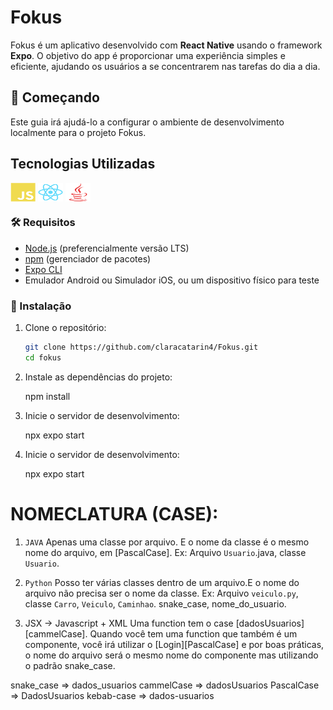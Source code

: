# Fokus

Fokus é um aplicativo desenvolvido com **React Native** usando o framework **Expo**. O objetivo do app é proporcionar uma experiência simples e eficiente, ajudando os usuários a se concentrarem nas tarefas do dia a dia.

## 🚀 Começando

Este guia irá ajudá-lo a configurar o ambiente de desenvolvimento localmente para o projeto Fokus.

## Tecnologias Utilizadas
<div style="display: inline_block">
   <img align="center" alt="Clara-JS" height="30" width="40" src="https://raw.githubusercontent.com/devicons/devicon/master/icons/javascript/javascript-plain.svg">
   <img align="center" alt="Clara-ReactNative" height="30" width="40" src="https://raw.githubusercontent.com/devicons/devicon/master/icons/react/react-original.svg">
   <img align="center" alt="Clara-Java" height="30" width="40" src="https://raw.githubusercontent.com/devicons/devicon/master/icons/java/java-plain.svg">
</div>

### 🛠️ Requisitos

- [Node.js](https://nodejs.org/) (preferencialmente versão LTS)
- [npm](https://www.npmjs.com/) (gerenciador de pacotes)
- [Expo CLI](https://docs.expo.dev/get-started/installation/)
- Emulador Android ou Simulador iOS, ou um dispositivo físico para teste

### 🔧 Instalação

1. Clone o repositório:

   ```bash
   git clone https://github.com/claracatarin4/Fokus.git
   cd fokus
   
2. Instale as dependências do projeto:

   npm install

3. Inicie o servidor de desenvolvimento:

   npx expo start
   
5. Inicie o servidor de desenvolvimento:

   npx expo start


# NOMECLATURA (CASE):
1. `JAVA`
Apenas uma classe por arquivo. E o nome da classe é o mesmo nome do arquivo, em [PascalCase]. Ex: Arquivo `Usuario`.java, classe `Usuario`.

2. `Python`
Posso ter várias classes dentro de um arquivo.E o nome do arquivo não precisa ser o nome da classe. Ex: Arquivo `veiculo.py`, classe `Carro`, `Veiculo`, `Caminhao`.
snake_case, nome_do_usuario.

3. JSX -> Javascript + XML
Uma function tem o case [dadosUsuarios][cammelCase].
Quando você tem uma function que também é um componente, você irá utilizar o [Login][PascalCase] e por boas práticas, o nome do arquivo será o mesmo nome do componente mas utilizando o padrão snake_case.

snake_case => dados_usuarios
cammelCase => dadosUsuarios
PascalCase => DadosUsuarios
kebab-case => dados-usuarios
